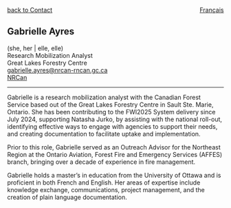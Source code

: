 <a href="../../contact" target="_self" style="float: left;"> back to Contact </a>
<a href="https://cffdrs.github.io/website_fr/contact/Gabrielle_Ayres/" target="_self" style="float: right;"> Français </a>
<br>

## Gabrielle Ayres
(she, her | elle, elle)  
Research Mobilization Analyst  
Great Lakes Forestry Centre  
[gabrielle.ayres@nrcan-rncan.gc.ca](mailto:gabrielle.ayres@nrcan-rncan.gc.ca)  
[NRCan](https://cfs.nrcan.gc.ca/employees/read/gayres)  

---

Gabrielle is a research mobilization analyst with the Canadian Forest Service based out of the Great Lakes Forestry Centre in Sault Ste. Marie, Ontario. She has been contributing to the FWI2025 System delivery since July 2024, supporting Natasha Jurko, by assisting with the national roll-out, identifying effective ways to engage with agencies to support their needs, and creating documentation to facilitate uptake and implementation.  

Prior to this role, Gabrielle served as an Outreach Advisor for the Northeast Region at the Ontario Aviation, Forest Fire and Emergency Services (AFFES) branch, bringing over a decade of experience in fire management.  

Gabrielle holds a master’s in education from the University of Ottawa and is proficient in both French and English. Her areas of expertise include knowledge exchange, communications, project management, and the creation of plain language documentation.
